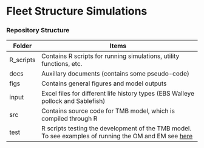 # Fleet Structure Simulations

### Repository Structure
| Folder  | Items |
| --------| --------|
|R_scripts| Contains R scripts for running simulations, utility functions, etc. |
|docs| Auxillary documents (contains some pseudo-code) |
|figs| Contains general figures and model outputs |
|input| Excel files for different life history types (EBS Walleye pollock and Sablefish) |
|src| Contains source code for TMB model, which is compiled through R|
|test| R scripts testing the development of the TMB model. To see examples of running the OM and EM see [here](https://github.com/chengmatt/State_Space_Selex_Sim/blob/master/test/tmb_estimation_test.R)|
